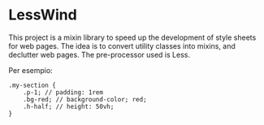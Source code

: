 # LessWind

This project is a mixin library to speed up the development of style sheets for web pages. 
The idea is to convert utility classes into mixins, and declutter web pages. 
The pre-processor used is Less. 

Per esempio: 

```less 
.my-section {
    .p-1; // padding: 1rem 
    .bg-red; // background-color; red;
    .h-half; // height: 50vh;
}
```

